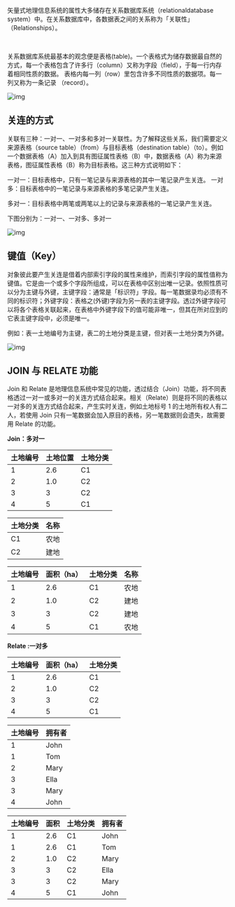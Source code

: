矢量式地理信息系统的属性大多储存在关系数据库系统（relationaldatabase system）中。在关系数据库中，各数据表之间的关系称为「关联性」（Relationships）。

​    

关系数据库系统最基本的观念便是表格(table)。一个表格式为储存数据最自然的方式，每一个表格包含了许多行（column）又称为字段（field），于每一行内存着相同性质的数据。 表格内每一列（row）里包含许多不同性质的数据项。每一列又称为一条记录 （record）。

![img](https://image.malagis.com/pic/gis/2017-07-29_11_46_20_1501299980.76129.jpg)

## 关连的方式

关联有三种：一对一、一对多和多对一关联性。为了解释这些关系，我们需要定义来源表格（source  table）（from）与目标表格（destination  table）（to）。例如一个数据表格（A）加入到具有图征属性表格（B）中，数据表格（A）称为来源表格，图征属性表格（B）称为目标表格。这三种方式说明如下：

一对一：目标表格中，只有一笔记录与来源表格的其中一笔记录产生关连。 一对多：目标表格中的一笔记录与来源表格的多笔记录产生关连。

多对一：目标表格中两笔或两笔以上的记录与来源表格的一笔记录产生关连。

下图分别为：一对一、一对多、多对一

![img](https://image.malagis.com/pic/gis/qgis-handbook-2-2/image51.jpg)

## 键值（Key）

对象彼此要产生关连是借着内部索引字段的属性来维护，而索引字段的属性值称为键值。它是由一个或多个字段所组成，可以在表格中区别出唯一记录。依照性质可以分为主键与外键，主键字段：通常是「标识符」字段。每一笔数据录均必须有不同的标识符；外键字段：表格之(外键)字段为另一表的主键字段。透过外键字段可以将各个表格关联起来，在表格中外键字段下的值可能非唯一，但其在所对应到的它表主键字段中，必须是唯一。

例如：表一土地编号为主键，表二的土地分类是主键，但对表一土地分类为外键。

![img](https://image.malagis.com/pic/gis/qgis-handbook-2-2/image52.jpg)

  

## JOIN 与 RELATE 功能

Join 和 Relate  是地理信息系统中常见的功能，透过结合（Join）功能，将不同表格透过一对一或多对一的关连方式结合起来。相关（Relate）则是将不同的表格以一对多的关连方式结合起来，产生实时关连，例如土地标号 1 的土地所有权人有二人，若使用 Join 只有一笔数据会加入原目的表格，另一笔数据则会遗失，故需要用 Relate 的功能。

**Join：多对一**

| 土地编号 | 土地位置 | 土地分类 |
| -------- | -------- | -------- |
| 1        | 2.6      | C1       |
| 2        | 1.0      | C2       |
| 3        | 3        | C2       |
| 4        | 5        | C1       |

| 土地分类 | 名称 |
| -------- | ---- |
| C1       | 农地 |
| C2       | 建地 |

| 土地编号 | 面积（ha） | 土地分类 | 名称 |
| -------- | ---------- | -------- | ---- |
| 1        | 2.6        | C1       | 农地 |
| 2        | 1.0        | C2       | 建地 |
| 3        | 3          | C2       | 建地 |
| 4        | 5          | C1       | 农地 |

**Relate :一对多**

| 土地编号 | 面积（ha） | 土地分类 |
| -------- | ---------- | -------- |
| 1        | 2.6        | C1       |
| 2        | 1.0        | C2       |
| 3        | 3          | C2       |
| 4        | 5          | C1       |

| 土地编号 | 拥有者 |
| -------- | ------ |
| 1        | John   |
| 1        | Tom    |
| 2        | Mary   |
| 3        | Ella   |
| 3        | Mary   |
| 4        | John   |

| 土地编号 | 面积 | 土地分类 | 拥有者 |
| -------- | ---- | -------- | ------ |
| 1        | 2.6  | C1       | John   |
| 1        | 2.6  | C1       | Tom    |
| 2        | 1.0  | C2       | Mary   |
| 3        | 3    | C2       | Ella   |
| 3        | 3    | C2       | Mary   |
| 4        | 5    | C1       | John   |
